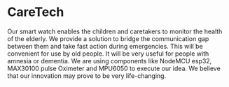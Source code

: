 # CareTech
Our smart watch enables the children and caretakers to monitor the health of the elderly. We provide a solution to bridge the communication gap between them and take fast action during emergencies. This will be convenient for use by old people. It will be very useful for people with amnesia or dementia. We are using components like NodeMCU esp32, MAX30100 pulse Oximeter and MPU6050 to execute our idea. We believe that our innovation may prove to be very life-changing. 
